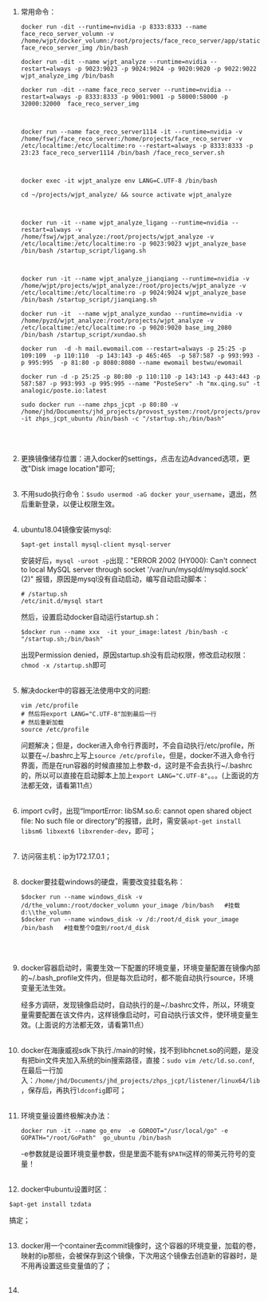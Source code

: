 1. 常用命令：

   ```shell
   docker run -dit --runtime=nvidia -p 8333:8333 --name face_reco_server_volumn -v /home/wjpt/docker_volumn:/root/projects/face_reco_server/app/static/snapshot_temps face_reco_server_img /bin/bash
   
   docker run -dit --name wjpt_analyze --runtime=nvidia --restart=always -p 9023:9023 -p 9024:9024 -p 9020:9020 -p 9022:9022 wjpt_analyze_img /bin/bash
   
   docker run -dit --name face_reco_server --runtime=nvidia --restart=always -p 8333:8333 -p 9001:9001 -p 58000:58000 -p 32000:32000  face_reco_server_img
   
   
   
   docker run --name face_reco_server1114 -it --runtime=nvidia -v /home/fswj/face_reco_server:/home/projects/face_reco_server -v /etc/localtime:/etc/localtime:ro --restart=always -p 8333:8333 -p 23:23 face_reco_server1114 /bin/bash /face_reco_server.sh
   
   
   
   docker exec -it wjpt_analyze env LANG=C.UTF-8 /bin/bash
   
   cd ~/projects/wjpt_analyze/ && source activate wjpt_analyze
   
   
   
   docker run -it --name wjpt_analyze_ligang --runtime=nvidia --restart=always -v /home/fswj/wjpt_analyze:/root/projects/wjpt_analyze -v /etc/localtime:/etc/localtime:ro -p 9023:9023 wjpt_analyze_base /bin/bash /startup_script/ligang.sh
   
   
   
   docker run -it --name wjpt_analyze_jianqiang --runtime=nvidia -v /home/wjpt/projects/wjpt_analyze:/root/projects/wjpt_analyze -v /etc/localtime:/etc/localtime:ro -p 9024:9024 wjpt_analyze_base /bin/bash /startup_script/jianqiang.sh
   
   docker run -it  --name wjpt_analyze_xundao --runtime=nvidia -v /home/pyzd/wjpt_analyze:/root/projects/wjpt_analyze -v /etc/localtime:/etc/localtime:ro -p 9020:9020 base_img_2080 /bin/bash /startup_script/xundao.sh
   
   docker run  -d -h mail.ewomail.com --restart=always -p 25:25 -p 109:109  -p 110:110  -p 143:143 -p 465:465  -p 587:587 -p 993:993 -p 995:995  -p 81:80 -p 8080:8080 --name ewomail bestwu/ewomail
   
   docker run -d -p 25:25 -p 80:80 -p 110:110 -p 143:143 -p 443:443 -p 587:587 -p 993:993 -p 995:995 --name "PosteServ" -h "mx.qing.su" -t analogic/poste.io:latest
   
   sudo docker run --name zhps_jcpt -p 80:80 -v /home/jhd/Documents/jhd_projects/provost_system:/root/projects/provost_system -it zhps_jcpt_ubuntu /bin/bash -c "/startup.sh;/bin/bash"
   
   ```

   <br><br>

   

2. 更换镜像储存位置：进入docker的settings，点击左边Advanced选项，更改"Disk image location"即可;<br><br>

3. 不用sudo执行命令：`$sudo usermod -aG docker your_username`，退出，然后重新登录，以便让权限生效。<br><br>

4. ubuntu18.04镜像安装mysql:

   ```
   $apt-get install mysql-client mysql-server
   ```

   安装好后，`mysql -uroot -p`出现："ERROR 2002 (HY000): Can't connect to local MySQL server through socket '/var/run/mysqld/mysqld.sock' (2)" 报错，原因是mysql没有自动启动，编写自动启动脚本：

   ```shell
   # /startup.sh
   /etc/init.d/mysql start
   ```

   然后，设置启动docker自动运行startup.sh：

   ```
   $docker run --name xxx  -it your_image:latest /bin/bash -c "/startup.sh;/bin/bash"
   ```

   出现Permission denied，原因startup.sh没有启动权限，修改启动权限：`chmod -x /startup.sh`即可<br><br>

5. 解决docker中的容器无法使用中文的问题:

   ```shell
   vim /etc/profile
   # 然后将export LANG="C.UTF-8"加到最后一行
   # 然后重新加载
   source /etc/profile
   ```

   问题解决；但是，docker进入命令行界面时，不会自动执行/etc/profile，所以要在~/.bashrc上写上`source /etc/profile`，但是，docker不进入命令行界面，而是在run容器的时候直接加上参数-d，这时是不会去执行~/.bashrc的，所以可以直接在启动脚本上加上`export LANG="C.UTF-8"`。。。(上面说的方法都无效，请看第11点）<br><br>

6. import cv时，出现“ImportError: libSM.so.6: cannot open shared object file: No such file or directory”的报错，此时，需安装`apt-get install libsm6 libxext6 libxrender-dev`，即可；<br><br>

7. 访问宿主机：ip为172.17.0.1；<br><br>

8. docker要挂载windows的硬盘，需要改变挂载名称：

   ```shell
   $docker run --name windows_disk -v /d/the_volumn:/root/docker_volumn your_image /bin/bash   #挂载d:\\the_volumn
   $docker run --name windows_disk -v /d:/root/d_disk your_image /bin/bash   #挂载整个D盘到/root/d_disk
   ```

   <br><br>

9. docker容器启动时，需要生效一下配置的环境变量，环境变量配置在镜像内部的~/.bash_profile文件内，但是每次启动时，都不能自动执行source，环境变量无法生效。

   经多方调研，发现镜像启动时，自动执行的是~/.bashrc文件，所以，环境变量需要配置在该文件内，这样镜像启动时，可自动执行该文件，使环境变量生效。(上面说的方法都无效，请看第11点）<br><br>

10. docker在海康威视sdk下执行./main的时候，找不到libhcnet.so的问题，是没有把bin文件夹加入系统的bin搜索路径，直接：`sudo vim /etc/ld.so.conf`, 在最后一行加入：`/home/jhd/Documents/jhd_projects/zhps_jcpt/listener/linux64/lib`，保存后，再执行`ldconfig`即可；<br><br>

11. 环境变量设置终极解决办法：

    ```shell
    docker run -it --name go_env  -e GOROOT="/usr/local/go" -e GOPATH="/root/GoPath"  go_ubuntu /bin/bash
    ```

      -e参数就是设置环境变量参数，但是里面不能有`$PATH`这样的带美元符号的变量！<br><br>

12. docker中ubuntu设置时区：

  ```
  $apt-get install tzdata
  ```
  
  搞定；<br><br>
  
13. docker用一个container去commit镜像时，这个容器的环境变量，加载的卷，映射的ip那些，会被保存到这个镜像，下次用这个镜像去创造新的容器时，是不用再设置这些变量值的了；<br><br>

14. 

